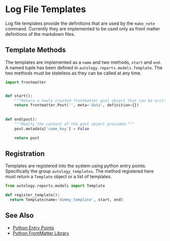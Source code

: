 # Log File Templates

Log file templates provide the definitions that are used by the `make_note` command.  Currently they are implemented to
be used only as front matter definitions of the markdown files.

## Template Methods

The templates are implemented as a `name` and two methods, `start` and `end`.  A named tuple has been defined in
`autology.reports.models.Template`.  The two methods must be stateless as they can be called at any time.  

```python
import frontmatter


def start():
    """Return a newly created frontmatter post object that can be written out to a file"""
    return frontmatter.Post('', meta='data', definition={})
  
  
def end(post):
    """Modify the content of the post object provided."""
    post.metadata['some_key'] = False

    return post
``` 

## Registration

Templates are registered into the system using python entry points.  Specifically the group `autology_templates`.  The
method registered here must return a `Template` object or a list of templates.

```python
from autology.reports.models import Template

def register_template():
  return Template(name='dummy_template', start, end)
```

## See Also

- [Python Entry Points](https://stackoverflow.com/questions/774824/explain-python-entry-points/9615473#9615473)
- [Python FrontMatter Library](https://pypi.python.org/pypi/python-frontmatter/0.4.2)
